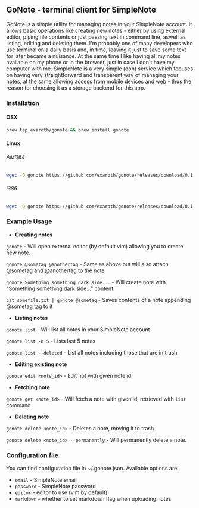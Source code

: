 ## GoNote - terminal client for SimpleNote

GoNote is a simple utility for managing notes in your SimpleNote account. It allows basic operations like creating new notes - either by using external editor, piping file contents or just passing text in command line, aswell as listing, editing and deleting them. I'm probably one of many developers who use terminal on a daily basis and, in time, leaving it just to save some text for later became a nuisance. At the same time I like having all my notes available on my phone or in the browser, just in case I don't have my computer with me. SimpleNote is a very simple (doh) service which focuses on having very straightforward and transparent way of managing your notes, at the same allowing access from mobile devices and web - thus the reason for choosing it as a storage backend for this app.

### Installation
#### OSX

``` bash
brew tap exaroth/gonote && brew install gonote
```

#### Linux

###### AMD64

``` bash
wget -O gonote https://github.com/exaroth/gonote/releases/download/0.1.0/gonote-linux-amd64 && chmod +x gonote && sudo mv gonote /usr/local/bin/
```

###### i386

``` bash
wget -O gonote https://github.com/exaroth/gonote/releases/download/0.1.0/gonote-linux-i386 && chmod +x gonote && sudo mv gonote /usr/local/bin/
```

### Example Usage

- **Creating notes**

`gonote` - Will open external editor (by default vim) allowing you to create new note.

`gonote @sometag @anothertag` - Same as above but will also attach @sometag and @anothertag to the note

`gonote Something something dark side...` - Will create note with "Something something dark side..." content

`cat somefile.txt | gonote @sometag` - Saves contents of a note appending @sometag tag to it

- **Listing notes**

`gonote list` - Will list all notes in your SimpleNote account

`gonote list -n 5` - Lists last 5 notes

`gonote list --deleted` - List all notes including those that are in trash

- **Editing existing note**

`gonote edit <note_id>` - Edit not with given note id

- **Fetching note**

`gonote get <note_id>` - Will fetch a note with given id, retrieved with `list` command

- **Deleting note**

`gonote delete <note_id>` - Deletes a note, moving it to trash

`gonote delete <note_id> --permanently` - Will permanently delete a note.

### Configuration file
You can find configuration file in ~/.gonote.json.
Available options are:
- `email` - SimpleNote email
- `password` - SimpleNote password
- `editor` - editor to use (vim by default)
- `markdown` - whether to set markdown flag when uploading notes


